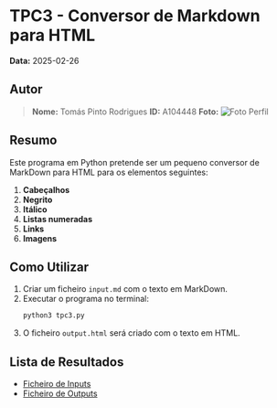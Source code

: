 # TPC3 - Conversor de Markdown para HTML

**Data:** 2025-02-26

## Autor

> **Nome:** Tomás Pinto Rodrigues
> **ID:** A104448
> **Foto:**
>![Foto Perfil](https://github.com/user-attachments/assets/575cd72e-b849-4e66-a39b-5c8552c4e80e)

## Resumo
Este programa em Python pretende ser um pequeno conversor de MarkDown para HTML para os elementos seguintes:

1. **Cabeçalhos** 
2. **Negrito** 
3. **Itálico**
4. **Listas numeradas**
5. **Links** 
6. **Imagens** 


## Como Utilizar
1. Criar um ficheiro `input.md` com o texto em MarkDown.
2. Executar o programa no terminal:
   ```sh
   python3 tpc3.py
   ```
3. O ficheiro `output.html` será criado com o texto em HTML.


## Lista de Resultados

- [Ficheiro de Inputs](input.md)  
- [Ficheiro de Outputs](output.html)  